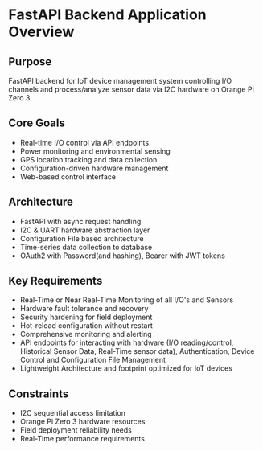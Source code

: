 # FastAPI Backend Application Overview

## Purpose
FastAPI backend for IoT device management system controlling I/O channels and process/analyze sensor data via I2C hardware on Orange Pi Zero 3.

## Core Goals
- Real-time I/O control via API endpoints
- Power monitoring and environmental sensing
- GPS location tracking and data collection
- Configuration-driven hardware management
- Web-based control interface

## Architecture
- FastAPI with async request handling
- I2C & UART hardware abstraction layer
- Configuration File based architecture
- Time-series data collection to database
- OAuth2 with Password(and hashing), Bearer with JWT tokens

## Key Requirements
- Real-Time or Near Real-Time Monitoring of all I/O's and Sensors
- Hardware fault tolerance and recovery
- Security hardening for field deployment
- Hot-reload configuration without restart
- Comprehensive monitoring and alerting
- API endpoints for interacting with hardware (I/O reading/control, Historical Sensor Data, Real-Time sensor data), Authentication, Device Control and Configuration File Management
- Lightweight Architecture and footprint optimized for IoT devices
  
## Constraints
- I2C sequential access limitation
- Orange Pi Zero 3 hardware resources
- Field deployment reliability needs
- Real-Time performance requirements
```